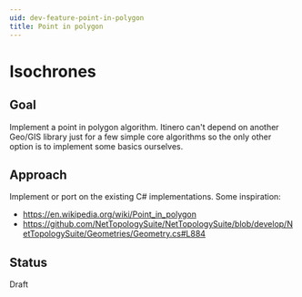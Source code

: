 ```yaml
---
uid: dev-feature-point-in-polygon
title: Point in polygon
---
```


# Isochrones

## Goal

Implement a point in polygon algorithm. Itinero can't depend on another Geo/GIS library just for a few simple core algorithms so the only other option is to implement some basics ourselves.

## Approach

Implement or port on the existing C# implementations. Some inspiration:

- https://en.wikipedia.org/wiki/Point_in_polygon
- https://github.com/NetTopologySuite/NetTopologySuite/blob/develop/NetTopologySuite/Geometries/Geometry.cs#L884

## Status

Draft